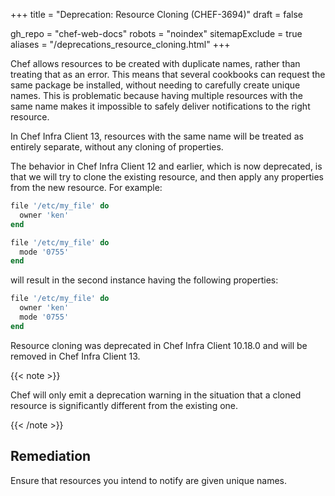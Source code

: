 +++
title = "Deprecation: Resource Cloning (CHEF-3694)"
draft = false

gh_repo = "chef-web-docs"
robots = "noindex"
sitemapExclude = true
aliases = "/deprecations_resource_cloning.html"
+++

Chef allows resources to be created with duplicate names, rather than
treating that as an error. This means that several cookbooks can request
the same package be installed, without needing to carefully create
unique names. This is problematic because having multiple resources with
the same name makes it impossible to safely deliver notifications to the
right resource.

In Chef Infra Client 13, resources with the same name will be treated as
entirely separate, without any cloning of properties.

The behavior in Chef Infra Client 12 and earlier, which is now deprecated, is
that we will try to clone the existing resource, and then apply any
properties from the new resource. For example:

```ruby
file '/etc/my_file' do
  owner 'ken'
end

file '/etc/my_file' do
  mode '0755'
end
```

will result in the second instance having the following properties:

```ruby
file '/etc/my_file' do
  owner 'ken'
  mode '0755'
end
```

Resource cloning was deprecated in Chef Infra Client 10.18.0 and will be
removed in Chef Infra Client 13.

{{< note >}}

Chef will only emit a deprecation warning in the situation that a cloned
resource is significantly different from the existing one.

{{< /note >}}

## Remediation

Ensure that resources you intend to notify are given unique names.
